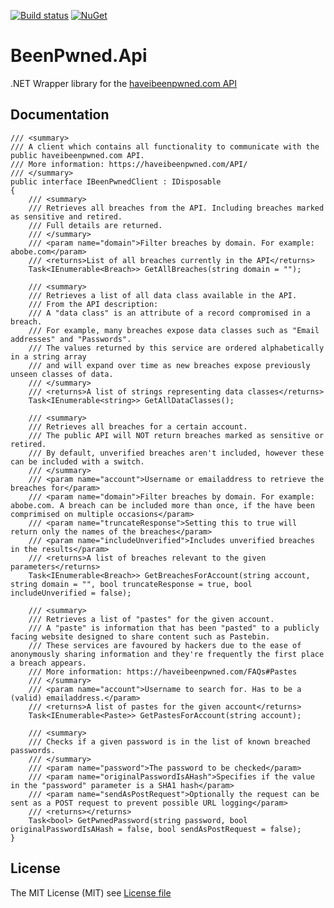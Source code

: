 [![Build status](https://ci.appveyor.com/api/projects/status/8l9ae2irxxhvo0dq?svg=true)](https://ci.appveyor.com/project/jfversluis/beenpwned-api) [![NuGet](https://img.shields.io/nuget/v/BeenPwned.Api.svg)](https://www.nuget.org/packages/BeenPwned.Api/)

# BeenPwned.Api
.NET Wrapper library for the [haveibeenpwned.com API](https://haveibeenpwned.com/api/)

## Documentation
    /// <summary>
    /// A client which contains all functionality to communicate with the public haveibeenpwned.com API.
    /// More information: https://haveibeenpwned.com/API/
    /// </summary>
    public interface IBeenPwnedClient : IDisposable
    {
        /// <summary>
        /// Retrieves all breaches from the API. Including breaches marked as sensitive and retired.
        /// Full details are returned.
        /// </summary>
        /// <param name="domain">Filter breaches by domain. For example: abobe.com</param>
        /// <returns>List of all breaches currently in the API</returns>
        Task<IEnumerable<Breach>> GetAllBreaches(string domain = "");

        /// <summary>
        /// Retrieves a list of all data class available in the API.
        /// From the API description:
        /// A "data class" is an attribute of a record compromised in a breach.
        /// For example, many breaches expose data classes such as "Email addresses" and "Passwords".
        /// The values returned by this service are ordered alphabetically in a string array
        /// and will expand over time as new breaches expose previously unseen classes of data.
        /// </summary>
        /// <returns>A list of strings representing data classes</returns>
        Task<IEnumerable<string>> GetAllDataClasses();

        /// <summary>
        /// Retrieves all breaches for a certain account.
        /// The public API will NOT return breaches marked as sensitive or retired.
        /// By default, unverified breaches aren't included, however these can be included with a switch.
        /// </summary>
        /// <param name="account">Username or emailaddress to retrieve the breaches for</param>
        /// <param name="domain">Filter breaches by domain. For example: abobe.com. A breach can be included more than once, if the have been comprimised on multiple occasions</param>
        /// <param name="truncateResponse">Setting this to true will return only the names of the breaches</param>
        /// <param name="includeUnverified">Includes unverified breaches in the results</param>
        /// <returns>A list of breaches relevant to the given parameters</returns>
        Task<IEnumerable<Breach>> GetBreachesForAccount(string account, string domain = "", bool truncateResponse = true, bool includeUnverified = false);

        /// <summary>
        /// Retrieves a list of "pastes" for the given account.
        /// A "paste" is information that has been "pasted" to a publicly facing website designed to share content such as Pastebin.
        /// These services are favoured by hackers due to the ease of anonymously sharing information and they're frequently the first place a breach appears.
        /// More information: https://haveibeenpwned.com/FAQs#Pastes
        /// </summary>
        /// <param name="account">Username to search for. Has to be a (valid) emailaddress.</param>
        /// <returns>A list of pastes for the given account</returns>
        Task<IEnumerable<Paste>> GetPastesForAccount(string account);

        /// <summary>
        /// Checks if a given password is in the list of known breached passwords.
        /// </summary>
        /// <param name="password">The password to be checked</param>
        /// <param name="originalPasswordIsAHash">Specifies if the value in the "password" parameter is a SHA1 hash</param>
        /// <param name="sendAsPostRequest">Optionally the request can be sent as a POST request to prevent possible URL logging</param>
        /// <returns></returns>
        Task<bool> GetPwnedPassword(string password, bool originalPasswordIsAHash = false, bool sendAsPostRequest = false);
    }

## License
The MIT License (MIT) see [License file](LICENSE)
